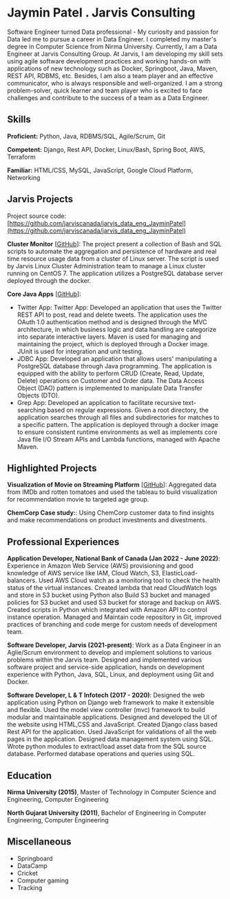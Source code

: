 # Jaymin Patel . Jarvis Consulting

Software Engineer turned Data professional - My curiosity and passion for Data led me to pursue a career in Data Engineer. I completed my master's degree in Computer Science from Nirma University. Currently, I am a Data Engineer at Jarvis Consulting Group. At Jarvis, I am developing my skill sets using agile software development practices and working hands-on with applications of new technology such as Docker, Springboot, Java, Maven, REST API, RDBMS, etc. Besides, I am also a team player and an effective communicator, who is always responsible and well-organized. I am a strong problem-solver, quick learner and team player who is excited to face challenges and contribute to the success of a team as a Data Engineer.

## Skills

**Proficient:** Python, Java, RDBMS/SQL, Agile/Scrum, Git

**Competent:** Django, Rest API, Docker, Linux/Bash, Spring Boot, AWS, Terraform

**Familiar:** HTML/CSS, MySQL, JavaScript, Google Cloud Platform, Networking

## Jarvis Projects

Project source code: [https://github.com/jarviscanada/jarvis_data_eng_JayminPatel](https://github.com/jarviscanada/jarvis_data_eng_JayminPatel)


**Cluster Monitor** [[GitHub](https://github.com/jarviscanada/jarvis_data_eng_JayminPatel/tree/master/linux_sql)]: The project present a collection of Bash and SQL scripts to automate the aggregation and persistence of hardware and real time resource usage data from a cluster of Linux server. The script is used by Jarvis Linux Cluster Administration team to manage a Linux cluster running on CentOS 7. The application utilizes a PostgreSQL database server deployed through the docker.

**Core Java Apps** [[GitHub](https://github.com/jarviscanada/jarvis_data_eng_JayminPatel/tree/master/core_java)]:
      
  - Twitter App: Twitter App: Developed an application that uses the Twitter REST API to post, read and delete tweets. The application uses the OAuth 1.0 authentication method and is designed through the MVC architecture, in which business logic and data handling are categorize into separate interactive layers. Maven is used for managing and maintaining the project, which is deployed through a Docker image. JUnit is used for integration and unit testing.
  - JDBC App: Developed an application that allows users' manipulating a PostgreSQL database through Java programming. The application is equipped with the ability to perform CRUD (Create, Read, Update, Delete) operations on Customer and Order data. The Data Access Object (DAO) pattern is implemented to manipulate Data Transfer Objects (DTO).
  - Grep App: Developed an application to facilitate recursive text-searching based on regular expressions. Given a root directory, the application searches through all files and subdirectories for matches to a specific pattern. The application is deployed through a docker image to ensure consistent runtime environments as well as implements core Java file I/O Stream APIs and Lambda functions, managed with Apache Maven.


## Highlighted Projects
**Visualization of Movie on Streaming Platform** [[GitHub](https://github.com/jarviscanada/jarvis_profile_builder)]: Aggregated data from IMDb and rotten tomatoes and used the tableau to build visualization for recommendation movie to targeted age group.

**ChemCorp Case study:**: Using ChemCorp customer data to find insights and make recommendations on product investments and divestments.


## Professional Experiences

**Application Developer, National Bank of Canada (Jan 2022 - June 2022)**: Experience in Amazon Web Service (AWS) provisioning and good knowledge of AWS service like IAM, Cloud Watch, S3, ElasticLoad-balancers. Used AWS Cloud watch as a monitoring tool to check the health status of the virtual instances. Created lambda that read CloudWatch logs and store in S3 bucket using Python also Build S3 bucket and managed policies for S3 bucket and used S3 bucket for storage and backup on AWS. Created scripts in Python which integrated with Amazon API to control instance operation. Managed and Maintain code repository in Git, improved practices of branching and code merge for custom needs of development team.

**Software Developer, Jarvis (2021-present)**: Work as a Data Engineer in an Aglie/Scrum environment to develop and implement solutions to various problems within the Jarvis team. Designed and implemented various software project and service-side application, hands on development experience with Python, Java, SQL, Linux, and deployment using Git and Docker.

**Software Developer, L & T Infotech (2017 - 2020)**: Designed the web application using Python on Django web framework to make it extensible and flexible. Used the model view controller (mvc) framework to build modular and maintainable applications. Designed and developed the UI of the website using HTML,CSS and JavaScript. Created Django class based Rest API for the application. Used JavaScript for validations of all the web pages in the application. Designed data management system using SQL. Wrote python modules to extract/load asset data from the SQL source database. Performed database operations and queries using SQL.


## Education
**Nirma University (2015)**, Master of Technology in Computer Science and Engineering, Computer Engineering

**North Gujarat University (2011)**, Bachelor of Engineering in Computer Engineering, Computer Engineering


## Miscellaneous
- Springboard
- DataCamp
- Cricket
- Computer gaming
- Tracking